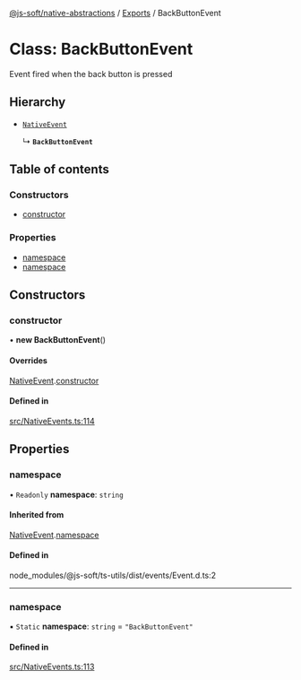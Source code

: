 [@js-soft/native-abstractions](../README.md) / [Exports](../modules.md) / BackButtonEvent

# Class: BackButtonEvent

Event fired when the back button is pressed

## Hierarchy

-   [`NativeEvent`](NativeEvent.md)

    ↳ **`BackButtonEvent`**

## Table of contents

### Constructors

-   [constructor](BackButtonEvent.md#constructor)

### Properties

-   [namespace](BackButtonEvent.md#namespace)
-   [namespace](BackButtonEvent.md#namespace)

## Constructors

### constructor

• **new BackButtonEvent**()

#### Overrides

[NativeEvent](NativeEvent.md).[constructor](NativeEvent.md#constructor)

#### Defined in

[src/NativeEvents.ts:114](https://github.com/js-soft/ts-native-access/blob/2235f5c/packages/abstractions/src/NativeEvents.ts#L114)

## Properties

### namespace

• `Readonly` **namespace**: `string`

#### Inherited from

[NativeEvent](NativeEvent.md).[namespace](NativeEvent.md#namespace)

#### Defined in

node_modules/@js-soft/ts-utils/dist/events/Event.d.ts:2

---

### namespace

▪ `Static` **namespace**: `string` = `"BackButtonEvent"`

#### Defined in

[src/NativeEvents.ts:113](https://github.com/js-soft/ts-native-access/blob/2235f5c/packages/abstractions/src/NativeEvents.ts#L113)
